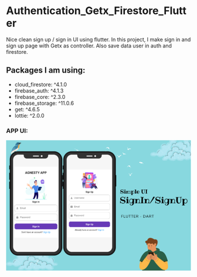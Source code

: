 # Authentication_Getx_Firestore_Flutter
Nice clean sign up / sign in UI using flutter. In this project, I make sign in and sign up page with Getx as controller. Also save data user in auth and firestore.


## Packages I am using:
- cloud_firestore: ^4.1.0
- firebase_auth: ^4.1.3
- firebase_core: ^2.3.0 
- firebase_storage: ^11.0.6 
- get: ^4.6.5 
- lottie: ^2.0.0 

### APP UI:

![App UI](/SignInSignUp.png)


